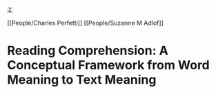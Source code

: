 [🇿](zotero://select/library/items/H9PAWDQ7)

[[People/Charles Perfetti]] [[People/Suzanne M Adlof]] 
# Reading Comprehension: A Conceptual Framework from Word Meaning to Text Meaning

